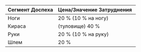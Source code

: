 Сегмент Доспеха |Цена/Значение Затруднения 
--|-
Ноги |20 % (10 % на ногу) 
Кираса |(туловище) 40 % 
Руки |20 % (10 % на руку) 
Шлем |20 %  
